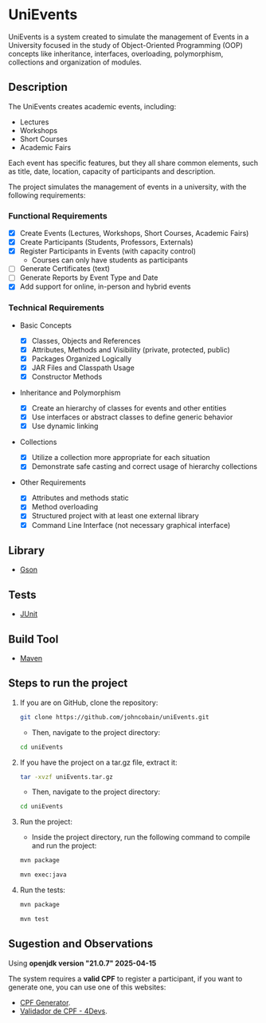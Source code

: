 # UniEvents

UniEvents is a system created to simulate the management of Events in a University focused in the study of Object-Oriented Programming (OOP) concepts like inheritance, interfaces, overloading, polymorphism, collections and organization of modules.

## Description

The UniEvents creates academic events, including:

- Lectures
- Workshops
- Short Courses
- Academic Fairs

Each event has specific features, but they all share common elements, such as title, date, location, capacity of participants and description.

The project simulates the management of events in a university, with the following requirements:

### Functional Requirements

- [x] Create Events (Lectures, Workshops, Short Courses, Academic Fairs)
- [x] Create Participants (Students, Professors, Externals)
- [x] Register Participants in Events (with capacity control)
  - Courses can only have students as participants
- [ ] Generate Certificates (text)
- [ ] Generate Reports by Event Type and Date
- [x] Add support for online, in-person and hybrid events

### Technical Requirements

- Basic Concepts

  - [x] Classes, Objects and References
  - [x] Attributes, Methods and Visibility (private, protected, public)
  - [x] Packages Organized Logically
  - [x] JAR Files and Classpath Usage
  - [x] Constructor Methods

- Inheritance and Polymorphism

  - [x] Create an hierarchy of classes for events and other entities
  - [x] Use interfaces or abstract classes to define generic behavior
  - [x] Use dynamic linking

- Collections

  - [x] Utilize a collection more appropriate for each situation
  - [x] Demonstrate safe casting and correct usage of hierarchy collections

- Other Requirements
  - [x] Attributes and methods static
  - [x] Method overloading
  - [x] Structured project with at least one external library
  - [x] Command Line Interface (not necessary graphical interface)

## Library

- [Gson](https://central.sonatype.com/artifact/com.google.code.gson/gson)

## Tests

- [JUnit](https://junit.org/junit5/)

## Build Tool

- [Maven](https://maven.apache.org/)

## Steps to run the project

1. If you are on GitHub, clone the repository:

   ```bash
   git clone https://github.com/johncobain/uniEvents.git
   ```

   - Then, navigate to the project directory:

   ```bash
   cd uniEvents
   ```

2. If you have the project on a tar.gz file, extract it:

   ```bash
   tar -xvzf uniEvents.tar.gz
   ```

   - Then, navigate to the project directory:

   ```bash
   cd uniEvents
   ```

3. Run the project:

   - Inside the project directory, run the following command to compile and run the project:

   ```bash
   mvn package
   ```

   ```bash
   mvn exec:java
   ```

4. Run the tests:

   ```bash
   mvn package
   ```

   ```bash
   mvn test
   ```

## Sugestion and Observations

Using **openjdk version "21.0.7" 2025-04-15**

The system requires a **valid CPF** to register a participant, if you want to generate one, you can use one of this websites:

- [CPF Generator](https://www.cpfgenerator.net/).
- [Validador de CPF - 4Devs](https://www.4devs.com.br/validador_cpf).
